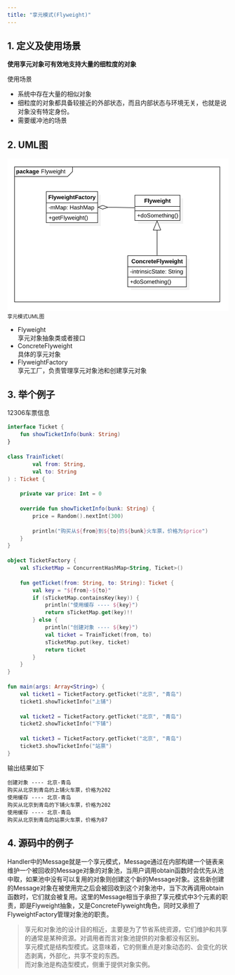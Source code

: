 ```yaml
---
title: "享元模式(Flyweight)"
---
```


## 1. 定义及使用场景

**使用享元对象可有效地支持大量的细粒度的对象**

使用场景  

- 系统中存在大量的相似对象
- 细粒度的对象都具备较接近的外部状态，而且内部状态与环境无关，也就是说对象没有特定身份。
- 需要缓冲池的场景

## 2. UML图

![享元模式UML图](/assets/images/design-pattern/flyweight.png)  
<small>享元模式UML图</small>

- Flyweight  
  享元对象抽象类或者接口
- ConcreteFlyweight  
  具体的享元对象
- FlyweightFactory  
  享元工厂，负责管理享元对象池和创建享元对象

## 3. 举个例子
12306车票信息

```kotlin
interface Ticket {
    fun showTicketInfo(bunk: String)
}

class TrainTicket(
        val from: String,
        val to: String
) : Ticket {

    private var price: Int = 0

    override fun showTicketInfo(bunk: String) {
        price = Random().nextInt(300)

        println("购买从${from}到${to}的${bunk}火车票，价格为$price")
    }
}

object TicketFactory {
    val sTicketMap = ConcurrentHashMap<String, Ticket>()

    fun getTicket(from: String, to: String): Ticket {
        val key = "${from}-${to}"
        if (sTicketMap.containsKey(key)) {
            println("使用缓存 ---- ${key}")
            return sTicketMap.get(key)!!
        } else {
            println("创建对象 ---- ${key}")
            val ticket = TrainTicket(from, to)
            sTicketMap.put(key, ticket)
            return ticket
        }
    }
}

fun main(args: Array<String>) {
    val ticket1 = TicketFactory.getTicket("北京", "青岛")
    ticket1.showTicketInfo("上铺")

    val ticket2 = TicketFactory.getTicket("北京", "青岛")
    ticket2.showTicketInfo("下铺")

    val ticket3 = TicketFactory.getTicket("北京", "青岛")
    ticket3.showTicketInfo("站票")
}
```

输出结果如下
```text
创建对象 ---- 北京-青岛
购买从北京到青岛的上铺火车票，价格为202
使用缓存 ---- 北京-青岛
购买从北京到青岛的下铺火车票，价格为202
使用缓存 ---- 北京-青岛
购买从北京到青岛的站票火车票，价格为87
```

## 4. 源码中的例子

Handler中的Message就是一个享元模式，Message通过在内部构建一个链表来维护一个被回收的Message对象的对象池，当用户调用obtain函数时会优先从池中取，如果池中没有可以复用的对象则创建这个新的Message对象。这些新创建的Message对象在被使用完之后会被回收到这个对象池中，当下次再调用obtain函数时，它们就会被复用。这里的Message相当于承担了享元模式中3个元素的职责，即是Flyweight抽象，又是ConcreteFlyweight角色，同时又承担了FlyweightFactory管理对象池的职责。

> 享元和对象池的设计目的相近，主要是为了节省系统资源，它们维护和共享的通常是某种资源。对调用者而言对象池提供的对象都没有区别。  
> 享元模式是结构型模式。这意味着，它的侧重点是对象动态的、会变化的状态剥离，外部化，共享不变的东西。  
> 而对象池是构造型模式，侧重于提供对象实例。